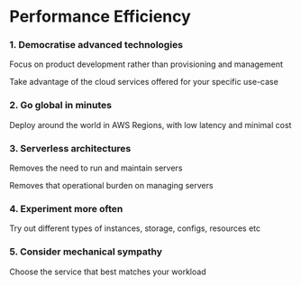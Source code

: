 # Performance Efficiency

### 1. Democratise advanced technologies

Focus on product development rather than provisioning and management

Take advantage of the cloud services offered for your specific use-case

### 2. Go global in minutes

Deploy around the world in AWS Regions, with low latency and minimal cost

### 3. Serverless architectures

Removes the need to run and maintain servers

Removes that operational burden on managing servers

### 4. Experiment more often

Try out different types of instances, storage, configs, resources etc

### 5. Consider mechanical sympathy

Choose the service that best matches your workload